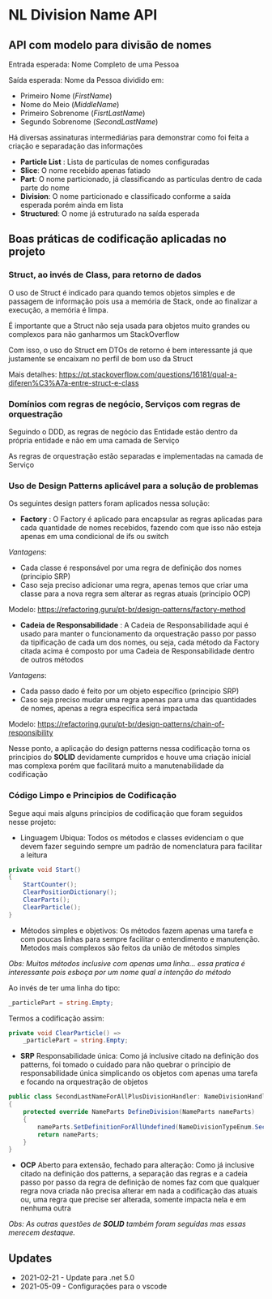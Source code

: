 # NL Division Name API

## API com modelo para divisão de nomes

Entrada esperada: Nome Completo de uma Pessoa

Saída esperada: Nome da Pessoa dividido em:
- Primeiro Nome (*FirstName*)
- Nome do Meio (*MiddleName*)
- Primeiro Sobrenome (*FisrtLastName*)
- Segundo Sobrenome (*SecondLastName*)

Há diversas assinaturas intermediárias para demonstrar como foi feita a criação e separadação das informações
- **Particle List** : Lista de particulas de nomes configuradas 
- **Slice**: O nome recebido apenas fatiado
- **Part**: O nome particionado, já classificando as particulas dentro de cada parte do nome
- **Division**: O nome particionado e classificado conforme a saída esperada porém ainda em lista
- **Structured**: O nome já estruturado na saída esperada

## Boas práticas de codificação aplicadas no projeto

### Struct, ao invés de Class, para retorno de dados

O uso de Struct é indicado para quando temos objetos simples e de passagem de informação pois usa a memória de Stack, onde ao finalizar a execução, a memória é limpa.

É importante que a Struct não seja usada para objetos muito grandes ou complexos para não ganharmos um StackOverflow

Com isso, o uso do Struct em DTOs de retorno é bem interessante já que justamente se encaixam no perfil de bom uso da Struct

Mais detalhes:
https://pt.stackoverflow.com/questions/16181/qual-a-diferen%C3%A7a-entre-struct-e-class

### Domínios com regras de negócio, Serviços com regras de orquestração

Seguindo o DDD, as regras de negócio das Entidade estão dentro da própria entidade e não em uma camada de Serviço

As regras de orquestração estão separadas e implementadas na camada de Serviço

### Uso de Design Patterns aplicável para a solução de problemas

Os seguintes design patters foram aplicados nessa solução:

- **Factory** : O Factory é aplicado para encapsular as regras aplicadas para cada quantidade de nomes recebidos, fazendo com que isso não esteja apenas em uma condicional de ifs ou switch

*Vantagens*: 
- Cada classe é responsável por uma regra de definição dos nomes (principio SRP)
- Caso seja preciso adicionar uma regra, apenas temos que criar uma classe para a nova regra sem alterar as regras atuais (principio OCP)

Modelo: https://refactoring.guru/pt-br/design-patterns/factory-method

- **Cadeia de Responsabilidade** : A Cadeia de Responsabilidade aqui é usado para manter o funcionamento da orquestração passo por passo da tipificação de cada um dos nomes, ou seja, cada método da Factory citada acima é composto por uma Cadeia de Responsabilidade dentro de outros métodos

*Vantagens*:
- Cada passo dado é feito por um objeto específico (principio SRP)
- Caso seja preciso mudar uma regra apenas para uma das quantidades de nomes, apenas a regra especifica será impactada

Modelo: https://refactoring.guru/pt-br/design-patterns/chain-of-responsibility

Nesse ponto, a aplicação do design patterns nessa codificação torna os principios do **SOLID** devidamente cumpridos e houve uma criação inicial mas complexa porém que facilitará muito a manutenabilidade da codificação

### Código Limpo e Principios de Codificação

Segue aqui mais alguns principios de codificação que foram seguidos nesse projeto:
- Linguagem Ubiqua: Todos os métodos e classes evidenciam o que devem fazer seguindo sempre um padrão de nomenclatura para facilitar a leitura
```cs
private void Start()
{
    StartCounter();
    ClearPositionDictionary();
    ClearParts();
    ClearParticle();
}
```
- Métodos simples e objetivos: Os métodos fazem apenas uma tarefa e com poucas linhas para sempre facilitar o entendimento e manutenção. Metodos mais complexos são feitos da união de métodos simples 

*Obs: Muitos métodos inclusive com apenas uma linha... essa pratica é interessante pois esboça por um nome qual a intenção do método*

Ao invés de ter uma linha do tipo:
```cs
_particlePart = string.Empty;
```
Termos a codificação assim:
```cs
private void ClearParticle() =>
    _particlePart = string.Empty;
```

- **SRP** Responsabilidade única: Como já inclusive citado na definição dos patterns, foi tomado o cuidado para não quebrar o principio de responsabilidade única simplicando os objetos com apenas uma tarefa e focando na orquestração de objetos

```cs
public class SecondLastNameForAllPlusDivisionHandler: NameDivisionHandler
{
    protected override NameParts DefineDivision(NameParts nameParts)
    {
        nameParts.SetDefinitionForAllUndefined(NameDivisionTypeEnum.SecondLastName);
        return nameParts;
    }
}
```

- **OCP** Aberto para extensão, fechado para alteração: Como já inclusive citado na definição dos patterns, a separação das regras e a cadeia passo por passo da regra de definição de nomes faz com que qualquer regra nova criada não precisa alterar em nada a codificação das atuais ou, uma regra que precise ser alterada, somente impacta nela e em nenhuma outra

*Obs: As outras questões de **SOLID** também foram seguidas mas essas merecem destaque.*

## Updates

- 2021-02-21 - Update para .net 5.0
- 2021-05-09 - Configurações para o vscode